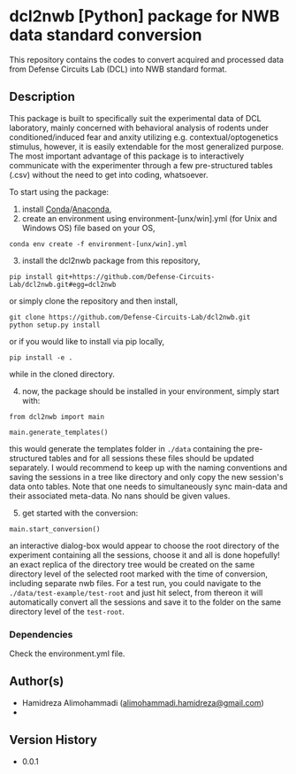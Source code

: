 # dcl2nwb [Python] package for NWB data standard conversion
This repository contains the codes to convert acquired and processed data from Defense Circuits Lab (DCL) into NWB standard format.

## Description
This package is built to specifically suit the experimental data of DCL laboratory, mainly concerned with behavioral analysis of rodents under conditioned/induced fear and anxity utilizing e.g. contextual/optogenetics stimulus, however, it is easily extendable for the most generalized purpose. 
The most important advantage of this package is to interactively communicate with the experimenter through a few pre-structured tables (.csv) without the need to get into coding, whatsoever. 

To start using the package:
1. install [Conda](https://docs.conda.io/en/latest/miniconda.html)/[Anaconda](https://www.anaconda.com/download),
2.  create an environment using environment-[unx/win].yml (for Unix and Windows OS) file based on your OS,
```
conda env create -f environment-[unx/win].yml
```
3. install the dcl2nwb package from this repository,
```
pip install git+https://github.com/Defense-Circuits-Lab/dcl2nwb.git#egg=dcl2nwb
```
or simply clone the repository and then install,
```
git clone https://github.com/Defense-Circuits-Lab/dcl2nwb.git
python setup.py install
```
or if you would like to install via pip locally,
```
pip install -e .
```
while in the cloned directory.

4. now, the package should be installed in your environment, simply start with:
```
from dcl2nwb import main

main.generate_templates()
```
this would generate the templates folder in ```./data``` containing the pre-structured tables and for all sessions these files should be updated separately. I would recommend to keep up with the naming conventions and 
saving the sessions in a tree like directory and only copy the new session's data onto tables. Note that one needs to simultaneously sync main-data and their associated meta-data. No nans should 
be given values.

5. get started with the conversion:
```
main.start_conversion()
```
an interactive dialog-box would appear to choose the root directory of the experiment containing all the sessions, choose it and all is done hopefully! an exact replica of the directory tree would be created
on the same directory level of the selected root marked with the time of conversion, including separate nwb files. For a test run, you could navigate to the ```./data/test-example/test-root``` and just hit select, from thereon it will automatically convert all the sessions and save it to the folder on the same directory level of the ```test-root```.

### Dependencies
Check the environment.yml file.

## Author(s)
* Hamidreza Alimohammadi (alimohammadi.hamidreza@gmail.com)
*
## Version History

* 0.0.1


